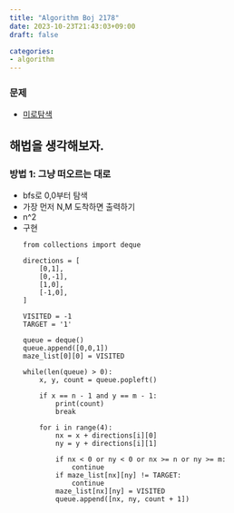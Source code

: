 ```yaml
---
title: "Algorithm Boj 2178"
date: 2023-10-23T21:43:03+09:00
draft: false

categories:
- algorithm
---
```


### 문제
- [미로탐색](https://www.acmicpc.net/problem/2178)

## 해법을 생각해보자.
### 방법 1: 그냥 떠오르는 대로
- bfs로 0,0부터 탐색
- 가장 먼저 N,M 도착하면 출력하기
- n^2
- 구현
    ```python3
    from collections import deque

    directions = [
        [0,1],
        [0,-1],
        [1,0],
        [-1,0],
    ]

    VISITED = -1
    TARGET = '1'

    queue = deque()
    queue.append([0,0,1])
    maze_list[0][0] = VISITED

    while(len(queue) > 0):
        x, y, count = queue.popleft()
        
        if x == n - 1 and y == m - 1:
            print(count)
            break
        
        for i in range(4):
            nx = x + directions[i][0]
            ny = y + directions[i][1]
            
            if nx < 0 or ny < 0 or nx >= n or ny >= m:
                continue
            if maze_list[nx][ny] != TARGET:
                continue
            maze_list[nx][ny] = VISITED
            queue.append([nx, ny, count + 1])
    ```

